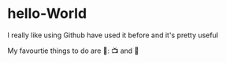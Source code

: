 # hello-World
I really like using Github have used it before and it's pretty useful 

My favourtie things to do are 🎲: 📺 and 🎹
